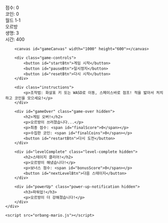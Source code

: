 <!DOCTYPE html>
<html lang="ko">
<head>
    <meta charset="UTF-8">
    <meta name="viewport" content="width=device-width, initial-scale=1.0">
    <title>오르방 슈퍼마리오</title>
    <link rel="stylesheet" href="orbang-mario.css">
</head>
<body>
    <div class="game-container">
        <div class="game-header">
            <div class="hud">
                <div class="hud-left">
                    <div>점수: <span id="score">0</span></div>
                    <div class="coins">코인: <span id="coins">0</span></div>
                </div>
                <div class="hud-center">
                    <div>월드 <span id="level">1-1</span></div>
                    <div class="character-name">오르방</div>
                </div>
                <div class="hud-right">
                    <div>생명: <span id="lives">3</span></div>
                    <div>시간: <span id="time">400</span></div>
                </div>
            </div>
        </div>
        
        <canvas id="gameCanvas" width="1000" height="600"></canvas>
        
        <div class="game-controls">
            <button id="startBtn">게임 시작</button>
            <button id="pauseBtn">일시정지</button>
            <button id="resetBtn">다시 시작</button>
        </div>
        
        <div class="instructions">
            <p>조작법: 화살표 키 또는 WASD로 이동, 스페이스바로 점프! 적을 밟아서 처치하고 코인을 모으세요!</p>
        </div>
        
        <div id="gameOver" class="game-over hidden">
            <h2>게임 오버!</h2>
            <p>오르방이 쓰러졌습니다...</p>
            <p>최종 점수: <span id="finalScore">0</span></p>
            <p>수집한 코인: <span id="finalCoins">0</span></p>
            <button id="restartBtn">다시 도전</button>
        </div>
        
        <div id="levelComplete" class="level-complete hidden">
            <h2>스테이지 클리어!</h2>
            <p>오르방이 해냈습니다!</p>
            <p>보너스 점수: <span id="bonusScore">0</span></p>
            <button id="nextLevelBtn">다음 스테이지</button>
        </div>
        
        <div id="powerUp" class="power-up-notification hidden">
            <h3>파워업!</h3>
            <p>오르방이 더 강해졌습니다!</p>
        </div>
    </div>
    
    <script src="orbang-mario.js"></script>
</body>
</html>